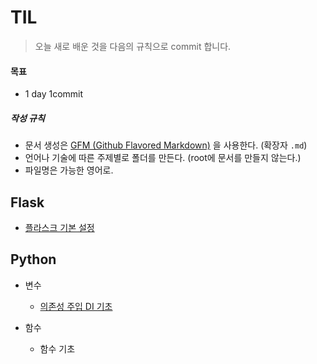 # TIL

>  오늘 새로 배운 것을 다음의 규칙으로 commit 합니다.



#### 목표

- 1 day 1commit



##### 작성 규칙

- 문서 생성은 [GFM (Github Flavored Markdown)](https://help.github.com/articles/github-flavored-markdown/) 을 사용한다. (확장자 `.md`)
- 언어나 기술에 따른 주제별로 폴더를 만든다. (root에 문서를 만들지 않는다.)
- 파일명은 가능한 영어로.



## Flask

- [플라스크 기본 설정](https://github.com/chj3748/TIL/blob/master/flask/flask.md)

## Python

- 변수
  - [의존성 주입 DI 기초](https://github.com/cheese10yun/TIL/blob/master/Spring/IoC/DI-기초.md)

- 함수
  - 함수 기초


